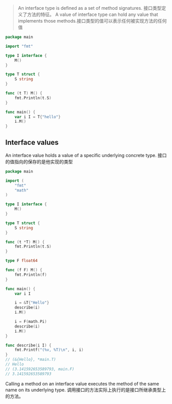 > An interface type is defined as a set of method signatures. 接口类型定义了方法的特征。
> A value of interface type can hold any value that implements those methods.接口类型的值可以表示任何被实现方法的任何值

```go
package main

import "fmt"

type I interface {
    M()
}

type T struct {
    S string
}

func (t T) M() {
    fmt.Println(t.S)
}

func main() {
    var i I = T{"hello"}
    i.M()
}
```

## Interface values
An interface value holds a value of a specific underlying concrete type.
接口的值指向的保存的是他实现的类型
```go
package main

import (
    "fmt"
    "math"
)

type I interface {
    M()
}

type T struct {
    S string
}

func (t *T) M() {
    fmt.Println(t.S)
}

type F float64

func (f F) M() {
    fmt.Println(f)
}

func main() {
    var i I

    i = &T{"Hello"}
    describe(i)
    i.M()

    i = F(math.Pi)
    describe(i)
    i.M()
}

func describe(i I) {
    fmt.Printf("(%v, %T)\n", i, i)
}
// (&{Hello}, *main.T)
// Hello
// (3.141592653589793, main.F)
// 3.141592653589793
```
Calling a method on an interface value executes the method of the same name on its underlying type.
调用接口的方法实际上执行的是接口所继承类型上的方法。
